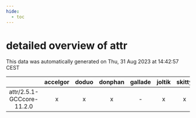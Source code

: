 ```yaml
---
hide:
  - toc
---
```


detailed overview of attr
=========================


This data was automatically generated on Thu, 31 Aug 2023 at 14:42:57 CEST  

| |accelgor|doduo|donphan|gallade|joltik|skitty|swalot|victini|
| :---: | :---: | :---: | :---: | :---: | :---: | :---: | :---: | :---: |
|attr/2.5.1-GCCcore-11.2.0|x|x|x|-|x|x|x|x|

